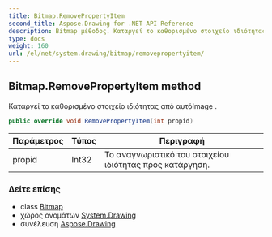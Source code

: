 ```yaml
---
title: Bitmap.RemovePropertyItem
second_title: Aspose.Drawing for .NET API Reference
description: Bitmap μέθοδος. Καταργεί το καθορισμένο στοιχείο ιδιότητας από αυτόImage .
type: docs
weight: 160
url: /el/net/system.drawing/bitmap/removepropertyitem/
---
```

## Bitmap.RemovePropertyItem method

Καταργεί το καθορισμένο στοιχείο ιδιότητας από αυτόImage .

```csharp
public override void RemovePropertyItem(int propid)
```

| Παράμετρος | Τύπος | Περιγραφή |
| --- | --- | --- |
| propid | Int32 | Το αναγνωριστικό του στοιχείου ιδιότητας προς κατάργηση. |

### Δείτε επίσης

* class [Bitmap](../)
* χώρος ονομάτων [System.Drawing](../../bitmap/)
* συνέλευση [Aspose.Drawing](../../../)



